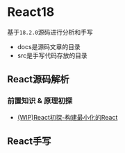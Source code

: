# React18
基于`18.2.0`源码进行分析和手写

- docs是源码文章的目录
- src是手写代码存放的目录

## React源码解析

### 前置知识 & 原理初探

- [(WIP)React初探-构建最小化的React](https://github.com/wbccb/mini-react/blob/main/docs/1-%E5%89%8D%E7%BD%AE%E7%9F%A5%E8%AF%86%26%E5%8E%9F%E7%90%86%E5%88%9D%E6%8E%A2/0-(WIP)React%E5%88%9D%E6%8E%A2-%E6%9E%84%E5%BB%BA%E6%9C%80%E5%B0%8F%E5%8C%96%E7%9A%84React.md)

## React手写